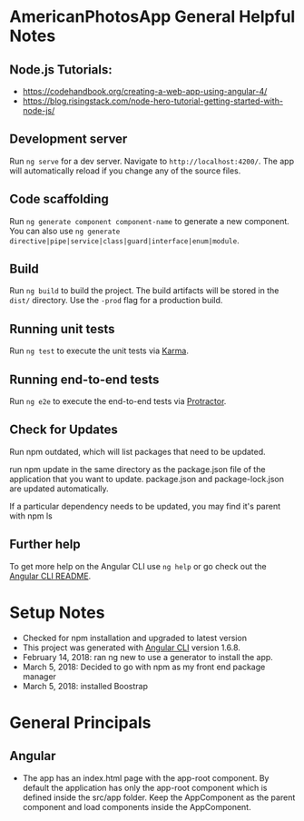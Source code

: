 # AmericanPhotosApp General Helpful Notes

## Node.js Tutorials:
* https://codehandbook.org/creating-a-web-app-using-angular-4/
* https://blog.risingstack.com/node-hero-tutorial-getting-started-with-node-js/

## Development server
Run `ng serve` for a dev server. Navigate to `http://localhost:4200/`. The app will automatically reload if you change any of the source files.

## Code scaffolding
Run `ng generate component component-name` to generate a new component. You can also use `ng generate directive|pipe|service|class|guard|interface|enum|module`.

## Build
Run `ng build` to build the project. The build artifacts will be stored in the `dist/` directory. Use the `-prod` flag for a production build.

## Running unit tests
Run `ng test` to execute the unit tests via [Karma](https://karma-runner.github.io).

## Running end-to-end tests
Run `ng e2e` to execute the end-to-end tests via [Protractor](http://www.protractortest.org/).

## Check for Updates
Run npm outdated, which will list packages that need to be updated.

run npm update in the same directory as the package.json file of the application that you want to update. package.json and package-lock.json are updated automatically.

If a particular dependency needs to be updated, you may find it's parent with npm ls <package name>

## Further help
To get more help on the Angular CLI use `ng help` or go check out the [Angular CLI README](https://github.com/angular/angular-cli/blob/master/README.md).


# Setup Notes
* Checked for npm installation and upgraded to latest version
* This project was generated with [Angular CLI](https://github.com/angular/angular-cli) version 1.6.8.
* February 14, 2018: ran ng new <app> to use a generator to install the app.
* March 5, 2018: Decided to go with npm as my front end package manager
* March 5, 2018: installed Boostrap


# General Principals
## Angular
* The app has an index.html page with the app-root component. By default the application has only the app-root component which is defined inside the src/app folder. Keep the AppComponent as the parent component and load components inside the AppComponent.